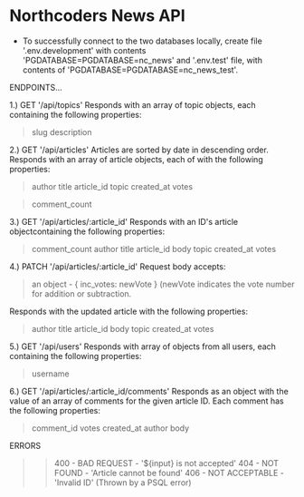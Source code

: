 # Northcoders News API

- To successfully connect to the two databases locally, create file '.env.development' with contents 'PGDATABASE=PGDATABASE=nc_news' and '.env.test' file, with contents of 'PGDATABASE=PGDATABASE=nc_news_test'.

ENDPOINTS...

1.) GET '/api/topics'
Responds with an array of topic objects, each containing the following properties:

> slug
> description

2.) GET '/api/articles'
Articles are sorted by date in descending order.
Responds with an array of article objects, each of with the following properties:

> author
> title
> article_id
> topic
> created_at
> votes

> comment_count

3.) GET '/api/articles/:article_id'
Responds with an ID's article objectcontaining the following properties:


> comment_count
> author
> title
> article_id
> body
> topic
> created_at
> votes

4.) PATCH '/api/articles/:article_id'
Request body accepts:

> an object - { inc_votes: newVote }
> (newVote indicates the vote number for addition or subtraction.

Responds with the updated article with the following properties:

> author
> title
> article_id
> body
> topic
> created_at
> votes

5.) GET '/api/users'
Responds with array of objects from all users, each containing the following properties:

> username

6.) GET '/api/articles/:article_id/comments'
Responds as an object with the value of an array of comments for the given article ID. Each comment has the following properties:

> comment_id
> votes
> created_at
> author
> body

ERRORS

> > 400 - BAD REQUEST - '${input} is not accepted'
> > 404 - NOT FOUND - 'Article cannot be found'
> > 406 - NOT ACCEPTABLE - 'Invalid ID' (Thrown by a PSQL error)

